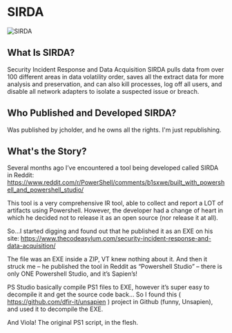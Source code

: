 # SIRDA

![SIRDA](../blob/master/Screens/2524xnlwokm21.png?raw=true)

## What Is SIRDA?
Security Incident Response and Data Acquisition
SIRDA pulls data from over 100 different areas in data volatility order, saves all the extract data for more analysis and preservation, and can also kill processes, log off all users, and disable all network adapters to isolate a suspected issue or breach.

## Who Published and Developed SIRDA?
Was published by jcholder, and he owns all the rights. I'm just republishing.


## What's the Story?
Several months ago I’ve encountered a tool being developed called SIRDA in Reddit:
https://www.reddit.com/r/PowerShell/comments/b1sxwe/built_with_powershell_and_powershell_studio/

This tool is a very comprehensive IR tool, able to collect and report a LOT of artifacts using Powershell.
However, the developer had a change of heart in which he decided not to release it as an open source (nor release it at all).

So…I started digging and found out that he published it as an EXE on his site:
https://www.thecodeasylum.com/security-incident-response-and-data-acquisition/

The file was an EXE inside a ZIP, VT knew nothing about it.
And then it struck me – he published the tool in Reddit as “Powershell Studio” – there is only ONE Powershell Studio, and it’s Sapien’s!

PS Studio basically compile PS1 files to EXE, however it’s super easy to decompile it and get the source code back…
So I found this ( https://github.com/dfir-it/unsapien ) project in Github (funny, Unsapien), and used it to decompile the EXE.

And Viola! The original PS1 script, in the flesh.
